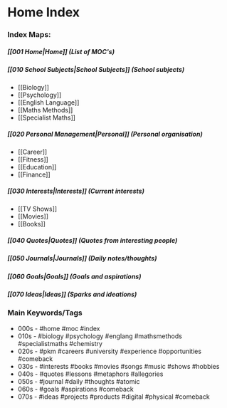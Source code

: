 # Home Index

### Index Maps:
#####  [[001 Home|Home]] (List of MOC's)
##### [[010 School Subjects|School Subjects]] (School subjects)
- [[Biology]]
- [[Psychology]]
- [[English Language]]
- [[Maths Methods]]
- [[Specialist Maths]]
##### [[020 Personal Management|Personal]] (Personal organisation)
- [[Career]]
- [[Fitness]]
- [[Education]]
- [[Finance]]
##### [[030 Interests|Interests]] (Current interests)
- [[TV Shows]]
- [[Movies]]
- [[Books]]
##### [[040 Quotes|Quotes]] (Quotes from interesting people)
##### [[050 Journals|Journals]] (Daily notes/thoughts)
##### [[060 Goals|Goals]] (Goals and aspirations)
##### [[070 Ideas|Ideas]] (Sparks and ideations)

### Main Keywords/Tags
- 000s - #home #moc #index
- 010s - #biology #psychology #englang #mathsmethods #specialistmaths #chemistry
- 020s - #pkm #careers #university #experience #opportunities #comeback 
- 030s - #interests #books #movies #songs #music #shows #hobbies
- 040s - #quotes #lessons #metaphors #allegories
- 050s - #journal #daily #thoughts #atomic
- 060s - #goals #aspirations #comeback
- 070s - #ideas #projects #products #digital #physical #comeback

